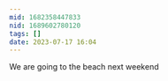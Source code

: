 ```yaml
---
mid: 1682358447833
nid: 1689602780120
tags: []
date: 2023-07-17 16:04
---
```



We are going to the beach next weekend